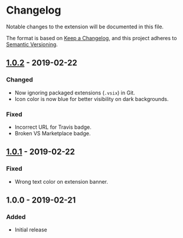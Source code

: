 # Changelog

Notable changes to the extension will be documented in this file.

The format is based on [Keep a Changelog](https://keepachangelog.com/en/1.0.0/),
and this project adheres to [Semantic Versioning](https://semver.org/spec/v2.0.0.html).

## [1.0.2] - 2019-02-22

### Changed

- Now ignoring packaged extensions (`.vsix`) in Git.
- Icon color is now blue for better visibility on dark backgrounds.

### Fixed

- Incorrect URL for Travis badge.
- Broken VS Marketplace badge.

## [1.0.1] - 2019-02-22

### Fixed

- Wrong text color on extension banner.

## 1.0.0 - 2019-02-21

### Added

- Initial release

[1.0.2]: https://github.com/mezzode/arc-branch/compare/v1.0.1...v1.0.2
[1.0.1]: https://github.com/mezzode/arc-branch/compare/v1.0.0...v1.0.1
